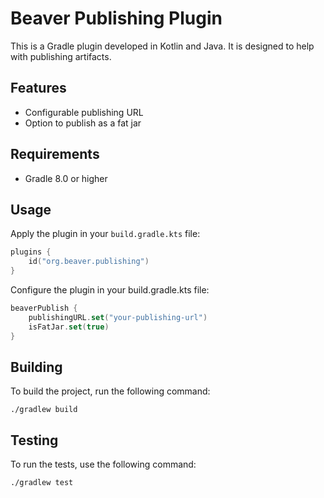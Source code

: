 # Beaver Publishing Plugin

This is a Gradle plugin developed in Kotlin and Java. It is designed to help with publishing artifacts.

## Features

- Configurable publishing URL
- Option to publish as a fat jar

## Requirements

- Gradle 8.0 or higher

## Usage

Apply the plugin in your `build.gradle.kts` file:

```kotlin
plugins {
    id("org.beaver.publishing")
}
```

Configure the plugin in your build.gradle.kts file:

```kotlin
beaverPublish {
    publishingURL.set("your-publishing-url")
    isFatJar.set(true)
}
```

## Building

To build the project, run the following command:

```shell
./gradlew build
```

## Testing

To run the tests, use the following command:

```shell
./gradlew test
```

